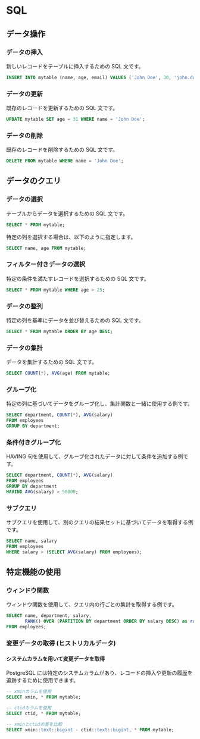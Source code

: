 # SQL

## データ操作

### データの挿入

新しいレコードをテーブルに挿入するための SQL 文です。

```sql
INSERT INTO mytable (name, age, email) VALUES ('John Doe', 30, 'john.doe@example.com');
```

### データの更新

既存のレコードを更新するための SQL 文です。

```sql
UPDATE mytable SET age = 31 WHERE name = 'John Doe';
```

### データの削除

既存のレコードを削除するための SQL 文です。

```sql
DELETE FROM mytable WHERE name = 'John Doe';
```

## データのクエリ

### データの選択

テーブルからデータを選択するための SQL 文です。

```sql
SELECT * FROM mytable;
```

特定の列を選択する場合は、以下のように指定します。

```sql
SELECT name, age FROM mytable;
```

### フィルター付きデータの選択

特定の条件を満たすレコードを選択するための SQL 文です。

```sql
SELECT * FROM mytable WHERE age > 25;
```

### データの整列

特定の列を基準にデータを並び替えるための SQL 文です。

```sql
SELECT * FROM mytable ORDER BY age DESC;
```

### データの集計

データを集計するための SQL 文です。

```sql
SELECT COUNT(*), AVG(age) FROM mytable;
```

### グループ化

特定の列に基づいてデータをグループ化し、集計関数と一緒に使用する例です。

```sql
SELECT department, COUNT(*), AVG(salary)
FROM employees
GROUP BY department;
```

### 条件付きグループ化

HAVING 句を使用して、グループ化されたデータに対して条件を追加する例です。

```sql
SELECT department, COUNT(*), AVG(salary)
FROM employees
GROUP BY department
HAVING AVG(salary) > 50000;
```

### サブクエリ

サブクエリを使用して、別のクエリの結果セットに基づいてデータを取得する例です。

```sql
SELECT name, salary
FROM employees
WHERE salary > (SELECT AVG(salary) FROM employees);
```

## 特定機能の使用

### ウィンドウ関数

ウィンドウ関数を使用して、クエリ内の行ごとの集計を取得する例です。

```sql
SELECT name, department, salary,
       RANK() OVER (PARTITION BY department ORDER BY salary DESC) as rank
FROM employees;
```

### 変更データの取得 (ヒストリカルデータ)

#### システムカラムを用いて変更データを取得

PostgreSQL には特定のシステムカラムがあり、レコードの挿入や更新の履歴を追跡するために使用できます。

```sql
-- xminカラムを使用
SELECT xmin, * FROM mytable;

-- ctidカラムを使用
SELECT ctid, * FROM mytable;

-- xminとctidの差を比較
SELECT xmin::text::bigint - ctid::text::bigint, * FROM mytable;
```
